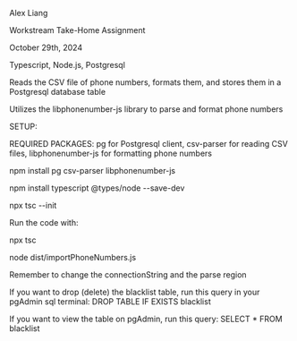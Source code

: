 Alex Liang

Workstream Take-Home Assignment

October 29th, 2024

Typescript, Node.js, Postgresql

Reads the CSV file of phone numbers, formats them, and stores them in a Postgresql database table

Utilizes the libphonenumber-js library to parse and format phone numbers


SETUP:

REQUIRED PACKAGES: pg for Postgresql client, csv-parser for reading CSV files, libphonenumber-js for formatting phone numbers

npm install pg csv-parser libphonenumber-js

npm install typescript @types/node --save-dev

npx tsc --init


Run the code with:

npx tsc

node dist/importPhoneNumbers.js


Remember to change the connectionString and the parse region

If you want to drop (delete) the blacklist table, run this query in your pgAdmin sql terminal: DROP TABLE IF EXISTS blacklist

If you want to view the table on pgAdmin, run this query: SELECT * FROM blacklist
